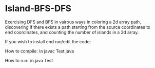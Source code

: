 # Island-BFS-DFS

Exercising DFS and BFS in vairous ways in coloring a 2d array path,
discovering if there exists a path starting from the source coordinates to end coordinates, 
and counting the number of islands in a 2d array.

If you wish to install end run/edit the code:

How to compile: \n
javac Test.java 

How to run: \n
java Test

